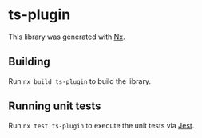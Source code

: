 # ts-plugin

This library was generated with [Nx](https://nx.dev).

## Building

Run `nx build ts-plugin` to build the library.

## Running unit tests

Run `nx test ts-plugin` to execute the unit tests via [Jest](https://jestjs.io).
